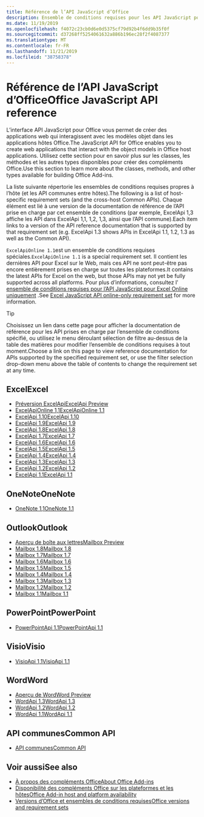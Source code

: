 ```yaml
---
title: Référence de l’API JavaScript d’Office
description: Ensemble de conditions requises pour les API JavaScript pour Office par hôte
ms.date: 11/19/2019
ms.openlocfilehash: f4072c23cb0d6e0d5375cf79d92b4f6dd9b35f0f
ms.sourcegitcommit: d37268ff5254061632a886b196ec28f2f4087377
ms.translationtype: MT
ms.contentlocale: fr-FR
ms.lasthandoff: 11/21/2019
ms.locfileid: "38758378"
---
```

# <a name="office-javascript-api-reference"></a><span data-ttu-id="bd35a-103">Référence de l’API JavaScript d’Office</span><span class="sxs-lookup"><span data-stu-id="bd35a-103">Office JavaScript API reference</span></span>

<span data-ttu-id="bd35a-104">L’interface API JavaScript pour Office vous permet de créer des applications web qui interagissent avec les modèles objet dans les applications hôtes Office.</span><span class="sxs-lookup"><span data-stu-id="bd35a-104">The JavaScript API for Office enables you to create web applications that interact with the object models in Office host applications.</span></span> <span data-ttu-id="bd35a-105">Utilisez cette section pour en savoir plus sur les classes, les méthodes et les autres types disponibles pour créer des compléments Office.</span><span class="sxs-lookup"><span data-stu-id="bd35a-105">Use this section to learn more about the classes, methods, and other types available for building Office Add-ins.</span></span>

<span data-ttu-id="bd35a-106">La liste suivante répertorie les ensembles de conditions requises propres à l’hôte (et les API communes entre hôtes).</span><span class="sxs-lookup"><span data-stu-id="bd35a-106">The following is a list of host-specific requirement sets (and the cross-host Common APIs).</span></span> <span data-ttu-id="bd35a-107">Chaque élément est lié à une version de la documentation de référence de l’API prise en charge par cet ensemble de conditions (par exemple, ExcelApi 1,3 affiche les API dans ExcelApi 1,1, 1,2, 1,3, ainsi que l’API commune).</span><span class="sxs-lookup"><span data-stu-id="bd35a-107">Each item links to a version of the API reference documentation that is supported by that requirement set (e.g. ExcelApi 1.3 shows APIs in ExcelApi 1.1, 1.2, 1.3 as well as the Common API).</span></span>

<span data-ttu-id="bd35a-108">`ExcelApiOnline 1.1`est un ensemble de conditions requises spéciales.</span><span class="sxs-lookup"><span data-stu-id="bd35a-108">`ExcelApiOnline 1.1` is a special requirement set.</span></span> <span data-ttu-id="bd35a-109">Il contient les dernières API pour Excel sur le Web, mais ces API ne sont peut-être pas encore entièrement prises en charge sur toutes les plateformes.</span><span class="sxs-lookup"><span data-stu-id="bd35a-109">It contains the latest APIs for Excel on the web, but those APIs may not yet be fully supported across all platforms.</span></span> <span data-ttu-id="bd35a-110">Pour plus d’informations, consultez l' [ensemble de conditions requises pour l’API JavaScript pour Excel Online uniquement](/office/dev/add-ins/reference/requirement-sets/excel-api-online-requirement-set) .</span><span class="sxs-lookup"><span data-stu-id="bd35a-110">See [Excel JavaScript API online-only requirement set](/office/dev/add-ins/reference/requirement-sets/excel-api-online-requirement-set) for more information.</span></span>

> [!TIP]
> <span data-ttu-id="bd35a-111">Choisissez un lien dans cette page pour afficher la documentation de référence pour les API prises en charge par l’ensemble de conditions spécifié, ou utilisez le menu déroulant sélection de filtre au-dessus de la table des matières pour modifier l’ensemble de conditions requises à tout moment.</span><span class="sxs-lookup"><span data-stu-id="bd35a-111">Choose a link on this page to view reference documentation for APIs supported by the specified requirement set, or use the filter selection drop-down menu above the table of contents to change the requirement set at any time.</span></span>

## <a name="excel"></a><span data-ttu-id="bd35a-112">Excel</span><span class="sxs-lookup"><span data-stu-id="bd35a-112">Excel</span></span>

- [<span data-ttu-id="bd35a-113">Préversion ExcelApi</span><span class="sxs-lookup"><span data-stu-id="bd35a-113">ExcelApi Preview</span></span>](/javascript/api/excel?view=excel-js-preview)
- [<span data-ttu-id="bd35a-114">ExcelApiOnline 1,1</span><span class="sxs-lookup"><span data-stu-id="bd35a-114">ExcelApiOnline 1.1</span></span>](/javascript/api/excel?view=excel-js-online)
- [<span data-ttu-id="bd35a-115">ExcelApi 1.10</span><span class="sxs-lookup"><span data-stu-id="bd35a-115">ExcelApi 1.10</span></span>](/javascript/api/excel?view=excel-js-1.10)
- [<span data-ttu-id="bd35a-116">ExcelApi 1.9</span><span class="sxs-lookup"><span data-stu-id="bd35a-116">ExcelApi 1.9</span></span>](/javascript/api/excel?view=excel-js-1.9)
- [<span data-ttu-id="bd35a-117">ExcelApi 1.8</span><span class="sxs-lookup"><span data-stu-id="bd35a-117">ExcelApi 1.8</span></span>](/javascript/api/excel?view=excel-js-1.8)
- [<span data-ttu-id="bd35a-118">ExcelApi 1.7</span><span class="sxs-lookup"><span data-stu-id="bd35a-118">ExcelApi 1.7</span></span>](/javascript/api/excel?view=excel-js-1.7)
- [<span data-ttu-id="bd35a-119">ExcelApi 1.6</span><span class="sxs-lookup"><span data-stu-id="bd35a-119">ExcelApi 1.6</span></span>](/javascript/api/excel?view=excel-js-1.6)
- [<span data-ttu-id="bd35a-120">ExcelApi 1.5</span><span class="sxs-lookup"><span data-stu-id="bd35a-120">ExcelApi 1.5</span></span>](/javascript/api/excel?view=excel-js-1.5)
- [<span data-ttu-id="bd35a-121">ExcelApi 1.4</span><span class="sxs-lookup"><span data-stu-id="bd35a-121">ExcelApi 1.4</span></span>](/javascript/api/excel?view=excel-js-1.4)
- [<span data-ttu-id="bd35a-122">ExcelApi 1.3</span><span class="sxs-lookup"><span data-stu-id="bd35a-122">ExcelApi 1.3</span></span>](/javascript/api/excel?view=excel-js-1.3)
- [<span data-ttu-id="bd35a-123">ExcelApi 1.2</span><span class="sxs-lookup"><span data-stu-id="bd35a-123">ExcelApi 1.2</span></span>](/javascript/api/excel?view=excel-js-1.2)
- [<span data-ttu-id="bd35a-124">ExcelApi 1.1</span><span class="sxs-lookup"><span data-stu-id="bd35a-124">ExcelApi 1.1</span></span>](/javascript/api/excel?view=excel-js-1.1)

## <a name="onenote"></a><span data-ttu-id="bd35a-125">OneNote</span><span class="sxs-lookup"><span data-stu-id="bd35a-125">OneNote</span></span>

- [<span data-ttu-id="bd35a-126">OneNote 1,1</span><span class="sxs-lookup"><span data-stu-id="bd35a-126">OneNote 1.1</span></span>](/javascript/api/onenote?view=onenote-js-1.1)

## <a name="outlook"></a><span data-ttu-id="bd35a-127">Outlook</span><span class="sxs-lookup"><span data-stu-id="bd35a-127">Outlook</span></span>

- [<span data-ttu-id="bd35a-128">Aperçu de boîte aux lettres</span><span class="sxs-lookup"><span data-stu-id="bd35a-128">Mailbox Preview</span></span>](/javascript/api/outlook?view=outlook-js-preview)
- [<span data-ttu-id="bd35a-129">Mailbox 1.8</span><span class="sxs-lookup"><span data-stu-id="bd35a-129">Mailbox 1.8</span></span>](/javascript/api/outlook?view=outlook-js-1.8)
- [<span data-ttu-id="bd35a-130">Mailbox 1.7</span><span class="sxs-lookup"><span data-stu-id="bd35a-130">Mailbox 1.7</span></span>](/javascript/api/outlook?view=outlook-js-1.7)
- [<span data-ttu-id="bd35a-131">Mailbox 1.6</span><span class="sxs-lookup"><span data-stu-id="bd35a-131">Mailbox 1.6</span></span>](/javascript/api/outlook?view=outlook-js-1.6)
- [<span data-ttu-id="bd35a-132">Mailbox 1.5</span><span class="sxs-lookup"><span data-stu-id="bd35a-132">Mailbox 1.5</span></span>](/javascript/api/outlook?view=outlook-js-1.5)
- [<span data-ttu-id="bd35a-133">Mailbox 1.4</span><span class="sxs-lookup"><span data-stu-id="bd35a-133">Mailbox 1.4</span></span>](/javascript/api/outlook?view=outlook-js-1.4)
- [<span data-ttu-id="bd35a-134">Mailbox 1.3</span><span class="sxs-lookup"><span data-stu-id="bd35a-134">Mailbox 1.3</span></span>](/javascript/api/outlook?view=outlook-js-1.3)
- [<span data-ttu-id="bd35a-135">Mailbox 1.2</span><span class="sxs-lookup"><span data-stu-id="bd35a-135">Mailbox 1.2</span></span>](/javascript/api/outlook?view=outlook-js-1.2)
- [<span data-ttu-id="bd35a-136">Mailbox 1.1</span><span class="sxs-lookup"><span data-stu-id="bd35a-136">Mailbox 1.1</span></span>](/javascript/api/outlook?view=outlook-js-1.1)

## <a name="powerpoint"></a><span data-ttu-id="bd35a-137">PowerPoint</span><span class="sxs-lookup"><span data-stu-id="bd35a-137">PowerPoint</span></span>

- [<span data-ttu-id="bd35a-138">PowerPointApi 1.1</span><span class="sxs-lookup"><span data-stu-id="bd35a-138">PowerPointApi 1.1</span></span>](/javascript/api/powerpoint?view=powerpoint-js-1.1)

## <a name="visio"></a><span data-ttu-id="bd35a-139">Visio</span><span class="sxs-lookup"><span data-stu-id="bd35a-139">Visio</span></span>

- [<span data-ttu-id="bd35a-140">VisioApi 1,1</span><span class="sxs-lookup"><span data-stu-id="bd35a-140">VisioApi 1.1</span></span>](/javascript/api/visio?view=visio-js-1.1)

## <a name="word"></a><span data-ttu-id="bd35a-141">Word</span><span class="sxs-lookup"><span data-stu-id="bd35a-141">Word</span></span>

- [<span data-ttu-id="bd35a-142">Aperçu de Word</span><span class="sxs-lookup"><span data-stu-id="bd35a-142">Word Preview</span></span>](/javascript/api/word?view=word-js-preview)
- [<span data-ttu-id="bd35a-143">WordApi 1.3</span><span class="sxs-lookup"><span data-stu-id="bd35a-143">WordApi 1.3</span></span>](/javascript/api/word?view=word-js-1.3)
- [<span data-ttu-id="bd35a-144">WordApi 1.2</span><span class="sxs-lookup"><span data-stu-id="bd35a-144">WordApi 1.2</span></span>](/javascript/api/word?view=word-js-1.2)
- [<span data-ttu-id="bd35a-145">WordApi 1.1</span><span class="sxs-lookup"><span data-stu-id="bd35a-145">WordApi 1.1</span></span>](/javascript/api/word?view=word-js-1.1)

## <a name="common-api"></a><span data-ttu-id="bd35a-146">API communes</span><span class="sxs-lookup"><span data-stu-id="bd35a-146">Common API</span></span>

- [<span data-ttu-id="bd35a-147">API communes</span><span class="sxs-lookup"><span data-stu-id="bd35a-147">Common API</span></span>](/javascript/api/office?view=common-js)

## <a name="see-also"></a><span data-ttu-id="bd35a-148">Voir aussi</span><span class="sxs-lookup"><span data-stu-id="bd35a-148">See also</span></span>

- [<span data-ttu-id="bd35a-149">À propos des compléments Office</span><span class="sxs-lookup"><span data-stu-id="bd35a-149">About Office Add-ins</span></span>](/office/dev/add-ins/overview)
- [<span data-ttu-id="bd35a-150">Disponibilité des compléments Office sur les plateformes et les hôtes</span><span class="sxs-lookup"><span data-stu-id="bd35a-150">Office Add-in host and platform availability</span></span>](/office/dev/add-ins/overview/office-add-in-availability)
- [<span data-ttu-id="bd35a-151">Versions d’Office et ensembles de conditions requises</span><span class="sxs-lookup"><span data-stu-id="bd35a-151">Office versions and requirement sets</span></span>](/office/dev/add-ins/develop/office-versions-and-requirement-sets)
